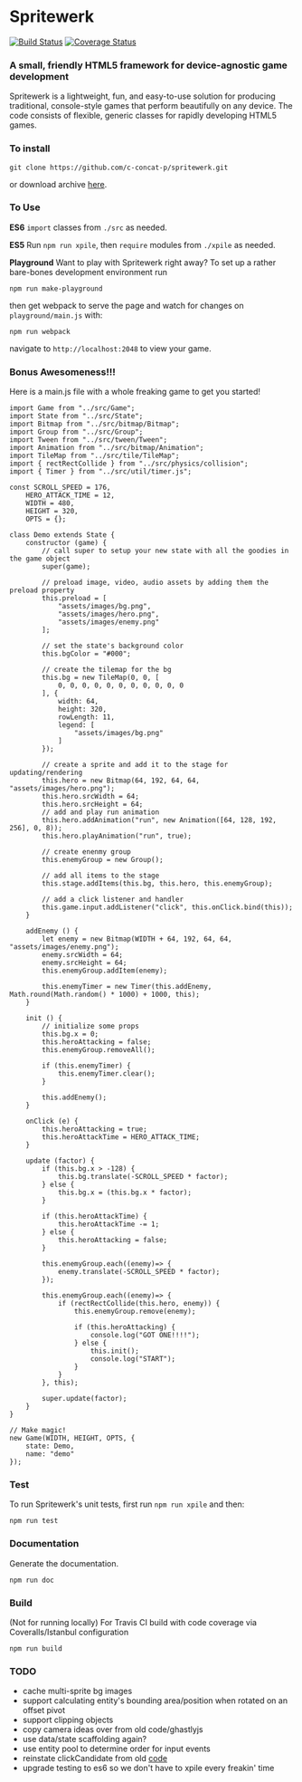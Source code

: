Spritewerk
==========

[![Build Status](https://travis-ci.org/bildepunkt/spritewerk.svg?branch=master&stopCachingBadges=true)](https://travis-ci.org/bildepunkt/spritewerk)
[![Coverage Status](https://coveralls.io/repos/github/bildepunkt/spritewerk/badge.svg?branch=master&stopCachingBadges=true)](https://coveralls.io/github/bildepunkt/spritewerk?branch=master)

### A small, friendly HTML5 framework for device-agnostic game development
Spritewerk is a lightweight, fun, and easy-to-use solution for producing traditional, console-style games that perform beautifully on any device. The code consists of flexible, generic classes for rapidly developing HTML5 games.

### To install
    git clone https://github.com/c-concat-p/spritewerk.git

or download archive [here](https://github.com/c-concat-p/spritewerk/archive/master.zip).

### To Use
**ES6**
`import` classes from `./src` as needed.

**ES5**
Run `npm run xpile`, then `require` modules from `./xpile` as needed.

**Playground**
Want to play with Spritewerk right away? To set up a rather bare-bones development environment run 

    npm run make-playground

then get webpack to serve the page and watch for changes on `playground/main.js` with:

    npm run webpack

navigate to `http://localhost:2048` to view your game.

### Bonus Awesomeness!!!
Here is a main.js file with a whole freaking game to get you started!

    import Game from "../src/Game";
    import State from "../src/State";
    import Bitmap from "../src/bitmap/Bitmap";
    import Group from "../src/Group";
    import Tween from "../src/tween/Tween";
    import Animation from "../src/bitmap/Animation";
    import TileMap from "../src/tile/TileMap";
    import { rectRectCollide } from "../src/physics/collision";
    import { Timer } from "../src/util/timer.js";

    const SCROLL_SPEED = 176,
        HERO_ATTACK_TIME = 12,
        WIDTH = 480,
        HEIGHT = 320,
        OPTS = {};

    class Demo extends State {
        constructor (game) {
            // call super to setup your new state with all the goodies in the game object
            super(game);

            // preload image, video, audio assets by adding them the preload property
            this.preload = [
                "assets/images/bg.png",
                "assets/images/hero.png",
                "assets/images/enemy.png"
            ];

            // set the state's background color
            this.bgColor = "#000";

            // create the tilemap for the bg
            this.bg = new TileMap(0, 0, [
                0, 0, 0, 0, 0, 0, 0, 0, 0, 0, 0
            ], {
                width: 64,
                height: 320,
                rowLength: 11,
                legend: [
                    "assets/images/bg.png"
                ]
            });

            // create a sprite and add it to the stage for updating/rendering
            this.hero = new Bitmap(64, 192, 64, 64, "assets/images/hero.png");
            this.hero.srcWidth = 64;
            this.hero.srcHeight = 64;
            // add and play run animation
            this.hero.addAnimation("run", new Animation([64, 128, 192, 256], 0, 8));
            this.hero.playAnimation("run", true);

            // create enenmy group
            this.enemyGroup = new Group();

            // add all items to the stage
            this.stage.addItems(this.bg, this.hero, this.enemyGroup);

            // add a click listener and handler
            this.game.input.addListener("click", this.onClick.bind(this));
        }

        addEnemy () {
            let enemy = new Bitmap(WIDTH + 64, 192, 64, 64, "assets/images/enemy.png");
            enemy.srcWidth = 64;
            enemy.srcHeight = 64;
            this.enemyGroup.addItem(enemy);

            this.enemyTimer = new Timer(this.addEnemy, Math.round(Math.random() * 1000) + 1000, this);
        }

        init () {
            // initialize some props
            this.bg.x = 0;
            this.heroAttacking = false;
            this.enemyGroup.removeAll();

            if (this.enemyTimer) {
                this.enemyTimer.clear();
            }

            this.addEnemy();
        }

        onClick (e) {
            this.heroAttacking = true;
            this.heroAttackTime = HERO_ATTACK_TIME;
        }

        update (factor) {
            if (this.bg.x > -128) {
                this.bg.translate(-SCROLL_SPEED * factor);
            } else {
                this.bg.x = (this.bg.x * factor);
            }

            if (this.heroAttackTime) {
                this.heroAttackTime -= 1;
            } else {
                this.heroAttacking = false;
            }

            this.enemyGroup.each((enemy)=> {
                enemy.translate(-SCROLL_SPEED * factor);
            });

            this.enemyGroup.each((enemy)=> {
                if (rectRectCollide(this.hero, enemy)) {
                    this.enemyGroup.remove(enemy);

                    if (this.heroAttacking) {
                        console.log("GOT ONE!!!!");
                    } else {
                        this.init();
                        console.log("START");
                    }
                }
            }, this);

            super.update(factor);
        }
    }

    // Make magic!
    new Game(WIDTH, HEIGHT, OPTS, {
        state: Demo,
        name: "demo"
    });



### Test
To run Spritewerk's unit tests, first run `npm run xpile` and then:

    npm run test

### Documentation
Generate the documentation.

    npm run doc

### Build
(Not for running locally) For Travis CI build with code coverage via Coveralls/Istanbul configuration

    npm run build

### TODO
* cache multi-sprite bg images
* support calculating entity's bounding area/position when rotated on an offset pivot
* support clipping objects
* copy camera ideas over from old code/ghastlyjs
* use data/state scaffolding again?
* use entity pool to determine order for input events
* reinstate clickCandidate from old [code](https://github.com/c-concat-p/spritewerk/blob/worlds/src/events/input.js)
* upgrade testing to es6 so we don't have to xpile every freakin' time
